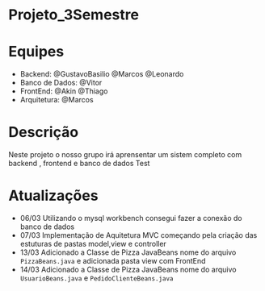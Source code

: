 
# Projeto_3Semestre


# Equipes
* Backend: @GustavoBasilio @Marcos @Leonardo
* Banco de Dados: @Vitor
* FrontEnd: @Akin @Thiago
* Arquitetura: @Marcos

# Descrição
Neste projeto o nosso grupo irá aprensentar um sistem completo com backend , frontend e banco de dados Test

# Atualizações

* 06/03 Utilizando o mysql workbench consegui fazer a conexão do banco de dados
* 07/03 Implementação de Aquitetura MVC começando pela criação das estuturas de pastas model,view e controller
* 13/03 Adicionado a Classe de Pizza JavaBeans nome do arquivo `PizzaBeans.java` e adicionada pasta view com FrontEnd
* 14/03 Adicionado a Classe de Pizza JavaBeans nome do arquivo `UsuarioBeans.java` e `PedidoClienteBeans.java`